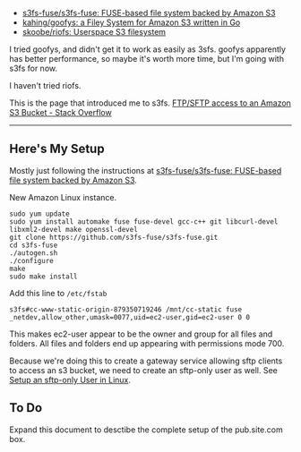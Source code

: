 * [s3fs-fuse/s3fs-fuse: FUSE-based file system backed by Amazon S3](https://github.com/s3fs-fuse/s3fs-fuse)
* [kahing/goofys: a Filey System for Amazon S3 written in Go](https://github.com/kahing/goofys)
* [skoobe/riofs: Userspace S3 filesystem](https://github.com/skoobe/riofs)

I tried goofys, and didn't get it to work as easily as 3sfs. goofys apparently has better performance, so maybe it's worth more time, but I'm going with s3fs for now.

I haven't tried riofs.

This is the page that introduced me to s3fs. [FTP/SFTP access to an Amazon S3 Bucket - Stack Overflow](http://stackoverflow.com/questions/23939179/ftp-sftp-access-to-an-amazon-s3-bucket)

---

## Here's My Setup

Mostly just following the instructions at [s3fs-fuse/s3fs-fuse: FUSE-based file system backed by Amazon S3](https://github.com/s3fs-fuse/s3fs-fuse).

New Amazon Linux instance.

```
sudo yum update
sudo yum install automake fuse fuse-devel gcc-c++ git libcurl-devel libxml2-devel make openssl-devel
git clone https://github.com/s3fs-fuse/s3fs-fuse.git
cd s3fs-fuse
./autogen.sh
./configure
make
sudo make install
```

Add this line to `/etc/fstab`
```
s3fs#cc-www-static-origin-879350719246 /mnt/cc-static fuse _netdev,allow_other,umask=0077,uid=ec2-user,gid=ec2-user 0 0
```

This makes ec2-user appear to be the owner and group for all files and folders. All files and folders end up appearing with permissions mode 700.

Because we're doing this to create a gateway service allowing sftp clients to access an s3 bucket, we need to create an sftp-only user as well. See [Setup an sftp-only User in Linux](https://github.com/mattymaloney/mattymaloney.github.io/blob/master/_posts/2016-05-23-linux-sftp-only-user.md).

## To Do

Expand this document to desctibe the complete setup of the pub.site.com box.
